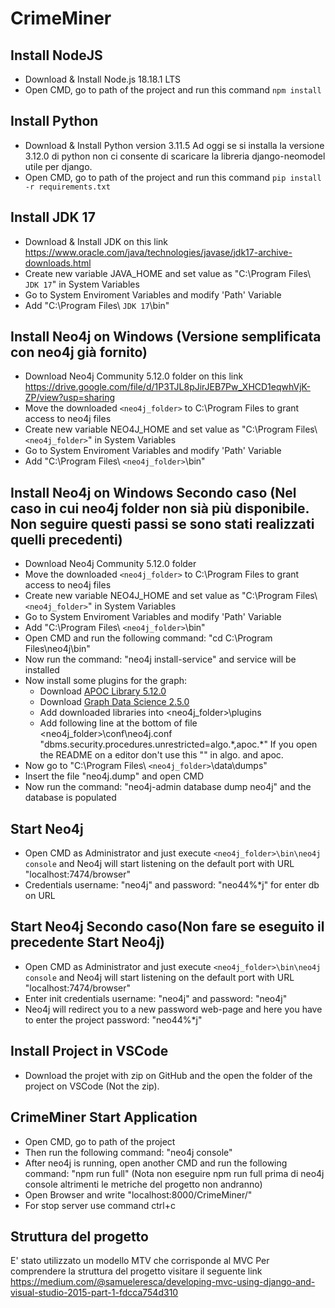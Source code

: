 # CrimeMiner

## Install NodeJS
- Download & Install Node.js 18.18.1 LTS
- Open CMD, go to path of the project and run this command `npm install`

## Install Python
- Download & Install Python version 3.11.5 Ad oggi se si installa la versione 3.12.0 di python non ci consente di scaricare la libreria django-neomodel utile per django.
- Open CMD, go to path of the project and run this command `pip install -r requirements.txt`

## Install JDK 17 
- Download & Install JDK on this link https://www.oracle.com/java/technologies/javase/jdk17-archive-downloads.html
- Create new variable JAVA_HOME and set value as "C:\Program Files\ `JDK 17`" in System Variables
- Go to System Enviroment Variables and modify 'Path' Variable 
- Add "C:\Program Files\ `JDK 17`\bin"

## Install Neo4j on Windows (Versione semplificata con neo4j già fornito)
- Download Neo4j Community 5.12.0 folder on this link https://drive.google.com/file/d/1P3TJL8pJirJEB7Pw_XHCD1eqwhVjK-ZP/view?usp=sharing
- Move the downloaded `<neo4j_folder>` to C:\Program Files to grant access to neo4j files
- Create new variable NEO4J_HOME and set value as "C:\Program Files\ `<neo4j_folder>`" in System Variables
- Go to System Enviroment Variables and modify 'Path' Variable 
- Add "C:\Program Files\ `<neo4j_folder>`\bin"

## Install Neo4j on Windows Secondo caso (Nel caso in cui neo4j folder non sià più disponibile. Non seguire questi passi se sono stati realizzati quelli precedenti)
- Download Neo4j Community 5.12.0 folder
- Move the downloaded `<neo4j_folder>` to C:\Program Files to grant access to neo4j files
- Create new variable NEO4J_HOME and set value as "C:\Program Files\ `<neo4j_folder>`" in System Variables
- Go to System Enviroment Variables and modify 'Path' Variable 
- Add "C:\Program Files\ `<neo4j_folder>`\bin"
- Open CMD and run the following command: "cd C:\Program Files\neo4j\bin"
- Now run the command: "neo4j install-service" and service will be installed
- Now install some plugins for the graph:
    - Download [APOC Library 5.12.0](https://github.com/neo4j/apoc/releases/tag/5.12.0)
    - Download [Graph Data Science 2.5.0](https://github.com/neo4j/graph-data-science/releases/tag/2.5.0)
    - Add downloaded libraries into <neo4j_folder>\plugins
    - Add following line at the bottom of file <neo4j_folder>\conf\neo4j.conf "dbms.security.procedures.unrestricted=algo.\*,apoc.\*" If you open the README on a editor don't use this "\" in algo. and apoc.
- Now go to "C:\Program Files\ `<neo4j_folder>`\data\dumps"
- Insert the file "neo4j.dump" and open CMD
- Now run the command: "neo4j-admin database dump neo4j" and the database is populated



## Start Neo4j
- Open CMD as Administrator and just execute `<neo4j_folder>\bin\neo4j console` and Neo4j will start listening on the default port with URL "localhost:7474/browser"
- Credentials username: "neo4j" and password: "neo44%*j" for enter db on URL

## Start Neo4j Secondo caso(Non fare se eseguito il precedente Start Neo4j)
- Open CMD as Administrator and just execute `<neo4j_folder>\bin\neo4j console` and Neo4j will start listening on the default port with URL "localhost:7474/browser"
- Enter init credentials username: "neo4j" and password: "neo4j"
- Neo4j will redirect you to a new password web-page and here you have to enter the project password: "neo44%*j"

## Install Project in VSCode
- Download the projet with zip on GitHub and the open the folder of the project on VSCode (Not the zip).

## CrimeMiner Start Application
- Open CMD, go to path of the project 
- Then run the following command: "neo4j console"
- After neo4j is running, open another CMD and run the following command: "npm run full" (Nota non eseguire npm run full prima di neo4j console altrimenti le metriche del progetto non andranno)
- Open Browser and write "localhost:8000/CrimeMiner/"
- For stop server use command ctrl+c

## Struttura del progetto
  E' stato utilizzato un modello MTV che corrisponde al MVC
  Per comprendere la struttura del progetto visitare il seguente link https://medium.com/@samueleresca/developing-mvc-using-django-and-visual-studio-2015-part-1-fdcca754d310